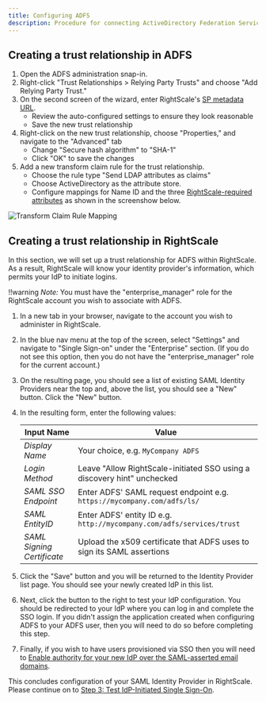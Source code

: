 ```yaml
---
title: Configuring ADFS
description: Procedure for connecting ActiveDirectory Federation Services (ADFS) to the RightScale Cloud Management Platform.
---
```


## Creating a trust relationship in ADFS

1. Open the ADFS administration snap-in.
1. Right-click "Trust Relationships > Relying Party Trusts" and choose "Add Relying Party Trust."
1. On the second screen of the wizard, enter RightScale's [SP metadata URL](https://login.rightscale.com/login/saml2/metadata).
    - Review the auto-configured settings to ensure they look reasonable
    - Save the new trust relationship
1. Right-click on the new trust relationship, choose "Properties," and navigate to the "Advanced" tab
    - Change "Secure hash algorithm" to "SHA-1"
    - Click "OK" to save the changes
1. Add a new transform claim rule for the trust relationship.
    - Choose the rule type "Send LDAP attributes as claims"
    - Choose ActiveDirectory as the attribute store.
    - Configure mappings for Name ID and the three [RightScale-required attributes](../../saml) as shown in the screenshow below.

![Transform Claim Rule Mapping](/img/platform-guides-saml-adfs-rule-mapping.png)


## Creating a trust relationship in RightScale

In this section, we will set up a trust relationship for ADFS within RightScale. As a result, RightScale will know your identity provider's information, which permits your IdP to initiate logins.

!!warning *Note:* You must have the "enterprise_manager" role for the RightScale account you wish to associate with ADFS.

1. In a new tab in your browser, navigate to the account you wish to administer in RightScale.
1. In the blue nav menu at the top of the screen, select "Settings" and navigate to "Single Sign-on" under the "Enterprise" section. (If you do not see this option, then you do not have the "enterprise_manager" role for the current account.)
1. On the resulting page, you should see a list of existing SAML Identity Providers near the top and, above the list, you should see a "New" button. Click the "New" button.
1. In the resulting form, enter the following values:

    | Input Name | Value |
    | ---------- | ----- |
    | *Display Name* | Your choice, e.g. `MyCompany ADFS` |
    | *Login Method* | Leave "Allow RightScale-initiated SSO using a discovery hint" unchecked |
    | *SAML SSO Endpoint* | Enter ADFS' SAML request endpoint e.g. `https://mycompany.com/adfs/ls/`  |
    | *SAML EntityID* | Enter ADFS' entity ID e.g. `http://mycompany.com/adfs/services/trust` |
    | *SAML Signing Certificate* | Upload the x509 certificate that ADFS uses to sign its SAML assertions |

1. Click the "Save" button and you will be returned to the Identity Provider list page. You should see your newly created IdP in this list.
1. Next, click the button to the right to test your IdP configuration. You should be redirected to your IdP where you can log in and complete the SSO login. If you didn't assign the application created when configuring ADFS to your ADFS user, then you will need to do so before completing this step.
1. Finally, if you wish to have users provisioned via SSO then you will need to [Enable authority for your new IdP over the SAML-asserted email domains](../../saml/registering_idp_authority.html).

This concludes configuration of your SAML Identity Provider in RightScale. Please continue on to [Step 3: Test IdP-Initiated Single Sign-On](index.html#detailed-instructions-step-3--test-idp-initiated-single-sign-on).
